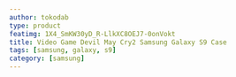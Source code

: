 ```yaml
---
author: tokodab
type: product
featimg: 1X4_SmKW30yD_R-LlkXC8OEJ7-0onVokt
title: Video Game Devil May Cry2 Samsung Galaxy S9 Case
tags: [samsung, galaxy, s9]
category: [samsung]
---
```

